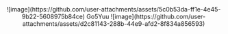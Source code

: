  <div align="center">
![image](https://github.com/user-attachments/assets/5c0b53da-ff1e-4e45-9b22-5608975b84ce) Go5Yuu ![image](https://github.com/user-attachments/assets/d2c81143-288b-44e9-afd2-8f834a856593)

